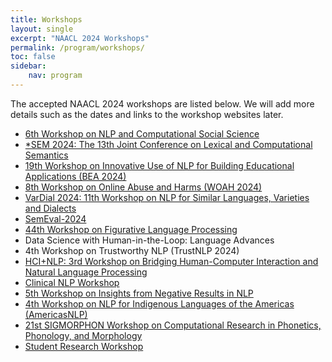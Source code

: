 ```yaml
---
title: Workshops
layout: single
excerpt: "NAACL 2024 Workshops"
permalink: /program/workshops/
toc: false
sidebar: 
    nav: program
---
```


The accepted NAACL 2024 workshops are listed below. We will add more details such as the dates and links to the workshop websites later.

* [6th Workshop on NLP and Computational Social Science](https://sites.google.com/site/nlpandcss/)
* [*SEM 2024: The 13th Joint Conference on Lexical and Computational Semantics](https://sites.google.com/view/starsem2024)
* [19th Workshop on Innovative Use of NLP for Building Educational Applications (BEA 2024)](https://sig-edu.org/bea/2024)
* [8th Workshop on Online Abuse and Harms (WOAH 2024)](https://www.workshopononlineabuse.com/)
* [VarDial 2024: 11th Workshop on NLP for Similar Languages, Varieties and Dialects](https://sites.google.com/view/vardial-2024)
* [SemEval-2024](https://semeval.github.io/SemEval2024/)
* [44th Workshop on Figurative Language Processing](http://sites.google.com/view/figlang2024)
* Data Science with Human-in-the-Loop: Language Advances
* 4th Workshop on Trustworthy NLP (TrustNLP 2024)
* [HCI+NLP: 3rd Workshop on Bridging Human-Computer Interaction and Natural Language Processing](https://sites.google.com/view/hciandnlp/home)
* [Clinical NLP Workshop](https://clinical-nlp.github.io/2024/)
* [5th Workshop on Insights from Negative Results in NLP](https://insights-workshop.github.io/)
* [4th Workshop on NLP for Indigenous Languages of the Americas (AmericasNLP)](https://turing.iimas.unam.mx/americasnlp/)
* [21st SIGMORPHON Workshop on Computational Research in Phonetics, Phonology, and Morphology](https://sigmorphon.github.io/workshops/2024/) 
* [Student Research Workshop](https://naacl2024-srw.github.io/)